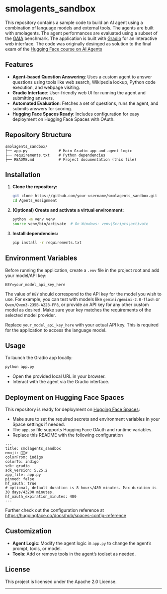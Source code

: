 # smolagents_sandbox

This repository contains a sample code to build an AI agent using a combination of language models and external tools. The agents are built with smolagents. The agent performances are evaluated using a subset of the [GAIA](https://huggingface.co/spaces/gaia-benchmark/leaderboard) benchmark.
The application is built with [Gradio](https://gradio.app/) for an interactive web interface.
The code was originally desinged as solution to the final exam of the [Hugging Face course on AI Agents](https://huggingface.co/learn/agents-course/unit0/introduction)

## Features

- **Agent-based Question Answering**: Uses a custom agent to answer questions using tools like web search, Wikipedia lookup, Python code execution, and webpage visiting.
- **Gradio Interface**: User-friendly web UI for running the agent and submitting answers.
- **Automated Evaluation**: Fetches a set of questions, runs the agent, and submits answers for scoring.
- **Hugging Face Spaces Ready**: Includes configuration for easy deployment on Hugging Face Spaces with OAuth.

## Repository Structure

```
smolagents_sandbox/
├── app.py              # Main Gradio app and agent logic
├── requirements.txt    # Python dependencies
├── README.md           # Project documentation (this file)
```

## Installation

1. **Clone the repository:**
   ```sh
   git clone https://github.com/your-username/smolagents_sandbox.git
   cd Agents_Assignment
   ```

2. **(Optional) Create and activate a virtual environment:**
   ```sh
   python -m venv venv
   source venv/bin/activate  # On Windows: venv\Scripts\activate
   ```

3. **Install dependencies:**
   ```sh
   pip install -r requirements.txt
   ```

## Environment Variables

Before running the application, create a `.env` file in the project root and add your model/API key:

```
KEY=your_model_api_key_here
```

The value of `KEY` should correspond to the API key for the model you wish to use. For example, you can test with models like `gemini/gemini-2.0-flash` or `Qwen/Qwen3-235B-A22B-FP8`, or provide an API key for any other custom model as desired. Make sure your key matches the requirements of the selected model provider.

Replace `your_model_api_key_here` with your actual API key. This is required for the application to access the language model.

## Usage

To launch the Gradio app locally:

```sh
python app.py
```

- Open the provided local URL in your browser.
- Interact with the agent via the Gradio interface.

## Deployment on Hugging Face Spaces

This repository is ready for deployment on [Hugging Face Spaces](https://huggingface.co/spaces):

- Make sure to set the required secrets and environment variables in your Space settings if needed.
- The `app.py` file supports Hugging Face OAuth and runtime variables.
- Replace this README with the following configuration 
```
---
title: smolagents_sandbox
emoji: 🕵🏻‍♂️
colorFrom: indigo
colorTo: indigo
sdk: gradio
sdk_version: 5.25.2
app_file: app.py
pinned: false
hf_oauth: true
# optional, default duration is 8 hours/480 minutes. Max duration is 30 days/43200 minutes.
hf_oauth_expiration_minutes: 480
---
```
Further check out the configuration reference at https://huggingface.co/docs/hub/spaces-config-reference

## Customization

- **Agent Logic**: Modify the agent logic in `app.py` to change the agent’s prompt, tools, or model.
- **Tools**: Add or remove tools in the agent’s toolset as needed.

## License

This project is licensed under the Apache 2.0 License.

---
